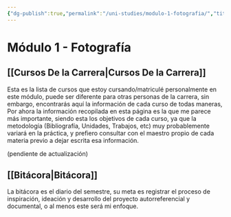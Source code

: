 ```yaml
---
{"dg-publish":true,"permalink":"/uni-studies/modulo-1-fotografia/","title":"Módulo 1 - Fotografía","tags":["Universidad,"],"noteIcon":"","created":"2023-03-14T13:36:47.684-05:00","updated":"2023-04-21T18:16:14.079-05:00"}
---
```



# Módulo 1 - Fotografía

## [[Cursos De la Carrera\|Cursos De la Carrera]]

Esta es la lista de cursos que estoy cursando/matriculé personalmente en este módulo, puede ser diferente para otras personas de la carrera, sin embargo, encontrarás aquí la información de cada curso de todas maneras, Por ahora la información recopilada en esta página es la que me parece más importante, siendo esta los objetivos de cada curso, ya que la metodología (Bibliografía, Unidades, Trabajos, etc) muy probablemente variará en la práctica, y prefiero consultar con el maestro propio de cada materia previo a dejar escrita esa información.

(pendiente de actualización)

## [[Bitácora\|Bitácora]]

La bitácora es el diario del semestre, su meta es registrar el proceso de inspiración, ideación y desarrollo del proyecto autorreferencial y documental, o al menos este será mi enfoque.
